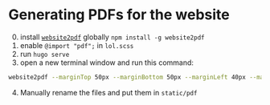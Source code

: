 # Generating PDFs for the website

0. install [`website2pdf`](https://github.com/jgazeau/website2pdf) globally `npm install -g website2pdf`
1. enable `@import "pdf";` in `lol.scss`
2. run `hugo serve`
3. open a new terminal window and run this command:

```sh
website2pdf --marginTop 50px --marginBottom 50px --marginLeft 40px --marginRight 40px --display-header-footer --safe-title --template-dir="pdf" --output-dir ./temp
```

4. Manually rename the files and put them in `static/pdf`
